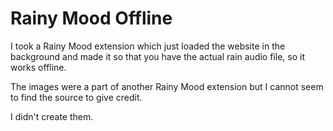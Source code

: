 Rainy Mood Offline
==================

I took a Rainy Mood extension which just loaded the website in the background and made it so that you have the actual
rain audio file, so it works offline.


The images were a part of another Rainy Mood extension but I cannot seem to find the source to give credit. 

I didn't create them.
